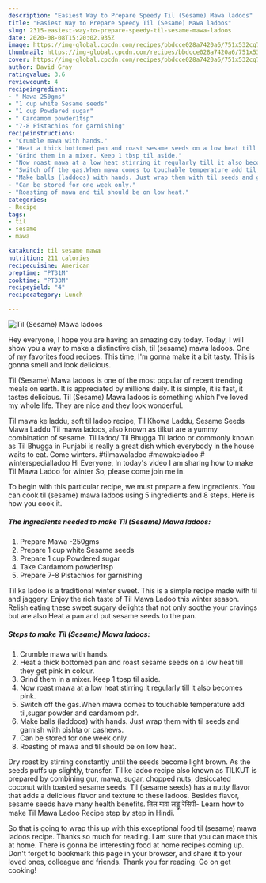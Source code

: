 ```yaml
---
description: "Easiest Way to Prepare Speedy Til (Sesame) Mawa ladoos"
title: "Easiest Way to Prepare Speedy Til (Sesame) Mawa ladoos"
slug: 2315-easiest-way-to-prepare-speedy-til-sesame-mawa-ladoos
date: 2020-08-08T15:20:02.935Z
image: https://img-global.cpcdn.com/recipes/bbdcce028a7420a6/751x532cq70/til-sesame-mawa-ladoos-recipe-main-photo.jpg
thumbnail: https://img-global.cpcdn.com/recipes/bbdcce028a7420a6/751x532cq70/til-sesame-mawa-ladoos-recipe-main-photo.jpg
cover: https://img-global.cpcdn.com/recipes/bbdcce028a7420a6/751x532cq70/til-sesame-mawa-ladoos-recipe-main-photo.jpg
author: David Gray
ratingvalue: 3.6
reviewcount: 4
recipeingredient:
- " Mawa 250gms"
- "1 cup white Sesame seeds"
- "1 cup Powdered sugar"
- " Cardamom powder1tsp"
- "7-8 Pistachios for garnishing"
recipeinstructions:
- "Crumble mawa with hands."
- "Heat a thick bottomed pan and roast sesame seeds on a low heat till they get pink in colour."
- "Grind them in a mixer. Keep 1 tbsp til aside."
- "Now roast mawa at a low heat stirring it regularly till it also becomes pink."
- "Switch off the gas.When mawa comes to touchable temperature add til,sugar powder and cardamom pdr."
- "Make balls (laddoos) with hands. Just wrap them with til seeds and garnish with pishta or cashews."
- "Can be stored for one week only."
- "Roasting of mawa and til should be on low heat."
categories:
- Recipe
tags:
- til
- sesame
- mawa

katakunci: til sesame mawa 
nutrition: 211 calories
recipecuisine: American
preptime: "PT31M"
cooktime: "PT33M"
recipeyield: "4"
recipecategory: Lunch

---
```



![Til (Sesame) Mawa ladoos](https://img-global.cpcdn.com/recipes/bbdcce028a7420a6/751x532cq70/til-sesame-mawa-ladoos-recipe-main-photo.jpg)

Hey everyone, I hope you are having an amazing day today. Today, I will show you a way to make a distinctive dish, til (sesame) mawa ladoos. One of my favorites food recipes. This time, I'm gonna make it a bit tasty. This is gonna smell and look delicious.

Til (Sesame) Mawa ladoos is one of the most popular of recent trending meals on earth. It is appreciated by millions daily. It is simple, it is fast, it tastes delicious. Til (Sesame) Mawa ladoos is something which I've loved my whole life. They are nice and they look wonderful.

Til mawa ke laddu, soft til ladoo recipe, Til Khowa Laddu, Sesame Seeds Mawa Laddu Til mawa ladoos, also known as tilkut are a yummy combination of sesame. Til ladoo/ Til Bhugga Til ladoo or commonly known as Til Bhugga in Punjabi is really a great dish which everybody in the house waits to eat. Come winters. #tilmawaladoo #mawakeladoo # winterspecialladoo Hi Everyone, In today&#39;s video I am sharing how to make Til Mawa Ladoo for winter So, please come join me in.


To begin with this particular recipe, we must prepare a few ingredients. You can cook til (sesame) mawa ladoos using 5 ingredients and 8 steps. Here is how you cook it.

<!--inarticleads1-->

##### The ingredients needed to make Til (Sesame) Mawa ladoos:

1. Prepare  Mawa -250gms
1. Prepare 1 cup white Sesame seeds
1. Prepare 1 cup Powdered sugar
1. Take  Cardamom powder1tsp
1. Prepare 7-8 Pistachios for garnishing


Til ka ladoo is a traditional winter sweet. This is a simple recipe made with til and jaggery. Enjoy the rich taste of Til Mawa Ladoo this winter season. Relish eating these sweet sugary delights that not only soothe your cravings but are also Heat a pan and put sesame seeds to the pan. 

<!--inarticleads2-->

##### Steps to make Til (Sesame) Mawa ladoos:

1. Crumble mawa with hands.
1. Heat a thick bottomed pan and roast sesame seeds on a low heat till they get pink in colour.
1. Grind them in a mixer. Keep 1 tbsp til aside.
1. Now roast mawa at a low heat stirring it regularly till it also becomes pink.
1. Switch off the gas.When mawa comes to touchable temperature add til,sugar powder and cardamom pdr.
1. Make balls (laddoos) with hands. Just wrap them with til seeds and garnish with pishta or cashews.
1. Can be stored for one week only.
1. Roasting of mawa and til should be on low heat.


Dry roast by stirring constantly until the seeds become light brown. As the seeds puffs up slightly, transfer. Til ke ladoo recipe also known as TILKUT is prepared by combining gur, mawa, sugar, chopped nuts, desiccated coconut with toasted sesame seeds. Til (sesame seeds) has a nutty flavor that adds a delicious flavor and texture to these ladoos. Besides flavor, sesame seeds have many health benefits. तिल मावा लड्डू रेसिपी- Learn how to make Til Mawa Ladoo Recipe step by step in Hindi. 

So that is going to wrap this up with this exceptional food til (sesame) mawa ladoos recipe. Thanks so much for reading. I am sure that you can make this at home. There is gonna be interesting food at home recipes coming up. Don't forget to bookmark this page in your browser, and share it to your loved ones, colleague and friends. Thank you for reading. Go on get cooking!
